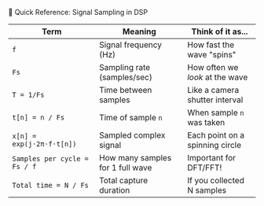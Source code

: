 🧠 Quick Reference: Signal Sampling in DSP

| Term                         | Meaning                          | Think of it as...               |
| ---------------------------- | -------------------------------- | ------------------------------- |
| `f`                          | Signal frequency (Hz)            | How fast the wave "spins"       |
| `Fs`                         | Sampling rate (samples/sec)      | How often we *look* at the wave |
| `T = 1/Fs`                   | Time between samples             | Like a camera shutter interval  |
| `t[n] = n / Fs`              | Time of sample `n`               | When sample `n` was taken       |
| `x[n] = exp(j·2π·f·t[n])`    | Sampled complex signal           | Each point on a spinning circle |
| `Samples per cycle = Fs / f` | How many samples for 1 full wave | Important for DFT/FFT!          |
| `Total time = N / Fs`        | Total capture duration           | If you collected N samples      |

